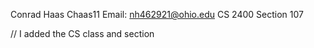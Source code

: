 Conrad Haas 
Chaas11
Email: nh462921@ohio.edu
CS 2400 Section 107


// I added the CS class and section
